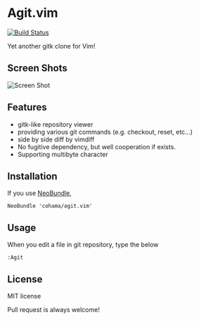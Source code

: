 Agit.vim
========
[![Build Status](https://travis-ci.org/cohama/agit.vim.png?branch=master)](https://travis-ci.org/cohama/agit.vim)

Yet another gitk clone for Vim!

Screen Shots
------------
![Screen Shot](http://i.gyazo.com/d0895f88bcd15e252017325a01fa89bc.gif)

Features
--------
* gitk-like repository viewer
* providing various git commands (e.g. checkout, reset, etc...)
* side by side diff by vimdiff
* No fugitive dependency, but well cooperation if exists.
* Supporting multibyte character

Installation
------------
If you use [NeoBundle](https://github.com/Shougo/neobundle.vim),
```vim
NeoBundle 'cohama/agit.vim'
```

Usage
-----
When you edit a file in git repository, type the below
```vim
:Agit
```

License
-------
MIT license

Pull request is always welcome!
